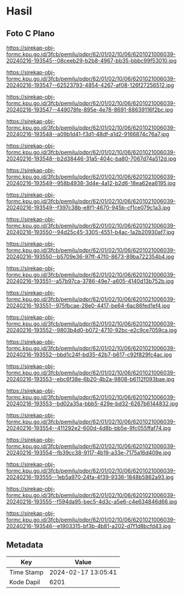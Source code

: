 # Hasil

## Foto C Plano

https://sirekap-obj-formc.kpu.go.id/3fcb/pemilu/pdpr/62/01/02/10/06/6201021006039-20240216-193545--08ceeb29-b2b8-4967-bb35-bbbc99f53010.jpg

https://sirekap-obj-formc.kpu.go.id/3fcb/pemilu/pdpr/62/01/02/10/06/6201021006039-20240216-193547--62523793-4854-4267-af08-126f27256512.jpg

https://sirekap-obj-formc.kpu.go.id/3fcb/pemilu/pdpr/62/01/02/10/06/6201021006039-20240216-193547--449078fe-895e-4e78-8691-88639116f2bc.jpg

https://sirekap-obj-formc.kpu.go.id/3fcb/pemilu/pdpr/62/01/02/10/06/6201021006039-20240216-193548--a09b1d41-f3d1-48df-a1d2-9166874c76a7.jpg

https://sirekap-obj-formc.kpu.go.id/3fcb/pemilu/pdpr/62/01/02/10/06/6201021006039-20240216-193548--b2d38446-31a5-404c-ba80-7067d74a512d.jpg

https://sirekap-obj-formc.kpu.go.id/3fcb/pemilu/pdpr/62/01/02/10/06/6201021006039-20240216-193549--958b4938-3d4e-4a12-b2d6-18ea62ea6195.jpg

https://sirekap-obj-formc.kpu.go.id/3fcb/pemilu/pdpr/62/01/02/10/06/6201021006039-20240216-193549--f397c38b-e8f1-4670-945b-cf1ce079c1a3.jpg

https://sirekap-obj-formc.kpu.go.id/3fcb/pemilu/pdpr/62/01/02/10/06/6201021006039-20240216-193550--94d25c45-3305-4551-b4ac-1a2b20930af7.jpg

https://sirekap-obj-formc.kpu.go.id/3fcb/pemilu/pdpr/62/01/02/10/06/6201021006039-20240216-193550--b5709e36-97ff-47f0-8673-89ba722354b4.jpg

https://sirekap-obj-formc.kpu.go.id/3fcb/pemilu/pdpr/62/01/02/10/06/6201021006039-20240216-193551--a57b97ca-3786-49e7-a605-4140d13b752b.jpg

https://sirekap-obj-formc.kpu.go.id/3fcb/pemilu/pdpr/62/01/02/10/06/6201021006039-20240216-193551--975fbcae-28e0-4417-be64-6ac86fed1ef4.jpg

https://sirekap-obj-formc.kpu.go.id/3fcb/pemilu/pdpr/62/01/02/10/06/6201021006039-20240216-193552--9803b4d0-b072-4710-92bc-e2c9ce7059ca.jpg

https://sirekap-obj-formc.kpu.go.id/3fcb/pemilu/pdpr/62/01/02/10/06/6201021006039-20240216-193552--bbd1c24f-bd35-42b7-b617-c92f829fc4ac.jpg

https://sirekap-obj-formc.kpu.go.id/3fcb/pemilu/pdpr/62/01/02/10/06/6201021006039-20240216-193553--ebc6f38e-6b20-4b2a-9808-b6112f093bae.jpg

https://sirekap-obj-formc.kpu.go.id/3fcb/pemilu/pdpr/62/01/02/10/06/6201021006039-20240216-193553--bd02a35a-bbb5-429e-bd32-6267b6144832.jpg

https://sirekap-obj-formc.kpu.go.id/3fcb/pemilu/pdpr/62/01/02/10/06/6201021006039-20240216-193554--411292e2-600d-4d8b-bb5e-9fc055ffaf74.jpg

https://sirekap-obj-formc.kpu.go.id/3fcb/pemilu/pdpr/62/01/02/10/06/6201021006039-20240216-193554--fb39cc38-9117-4b19-a33e-7175a16d409e.jpg

https://sirekap-obj-formc.kpu.go.id/3fcb/pemilu/pdpr/62/01/02/10/06/6201021006039-20240216-193555--1eb5a970-24fa-4f39-9336-1848b5862a93.jpg

https://sirekap-obj-formc.kpu.go.id/3fcb/pemilu/pdpr/62/01/02/10/06/6201021006039-20240216-193555--f594da95-bec5-4d3c-a5e6-c4e634846d66.jpg

https://sirekap-obj-formc.kpu.go.id/3fcb/pemilu/pdpr/62/01/02/10/06/6201021006039-20240216-193546--e1903315-bf3b-4b81-a202-d7f1d8bcfd43.jpg


## Metadata

| Key        | Value               |
| ---------- | ------------------- |
| Time Stamp | 2024-02-17 13:05:41 |
| Kode Dapil | 6201                |



